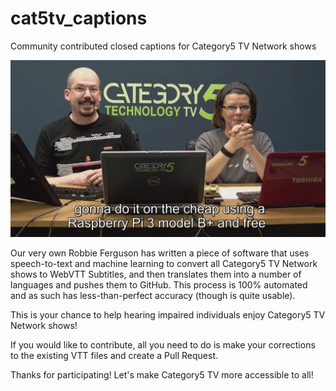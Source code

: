 # cat5tv_captions
Community contributed closed captions for Category5 TV Network shows

![Screenshot of VLC Playing Category5 TV with cat5tv_captions](assets/cat5tv_captions.png?raw=true)

Our very own Robbie Ferguson has written a piece of software that uses speech-to-text and machine learning to convert all Category5 TV Network shows to WebVTT Subtitles, and then translates them into a number of languages and pushes them to GitHub. This process is 100% automated and as such has less-than-perfect accuracy (though is quite usable).

This is your chance to help hearing impaired individuals enjoy Category5 TV Network shows!

If you would like to contribute, all you need to do is make your corrections to the existing VTT files and create a Pull Request.

Thanks for participating! Let's make Category5 TV more accessible to all!
